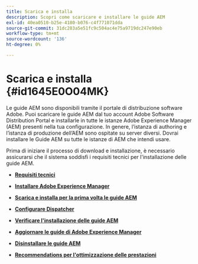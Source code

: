 ```yaml
---
title: Scarica e installa
description: Scopri come scaricare e installare le guide AEM
exl-id: 40ea0510-b25e-4180-b076-c4f771071dda
source-git-commit: 31dc283a5e51fc9c504ac4e75a9719dc247e90eb
workflow-type: tm+mt
source-wordcount: '136'
ht-degree: 0%

---
```


# Scarica e installa {#id1645E0O04MK}

Le guide AEM sono disponibili tramite il portale di distribuzione software Adobe. Puoi scaricare le guide AEM dal tuo account Adobe Software Distribution Portal e installarle in tutte le istanze Adobe Experience Manager \(AEM\) presenti nella tua configurazione. In genere, l’istanza di authoring e l’istanza di produzione dell’AEM sono ospitate su server diversi. Dovrai installare le Guide AEM su tutte le istanze di AEM che intendi usare.

Prima di iniziare il processo di download e installazione, è necessario assicurarsi che il sistema soddisfi i requisiti tecnici per l&#39;installazione delle guide AEM.

- **[Requisiti tecnici](download-install-technical-requirements.md)**

- **[Installare Adobe Experience Manager](download-install-aem.md)**

- **[Scarica e installa per la prima volta le guide AEM](download-install-aemg-first-time.md)**

- **[Configurare Dispatcher](download-install-configure-dispatcher.md)**

- **[Verificare l&#39;installazione delle guide AEM](download-install-verify-aemg-installation.md)**

- **[Aggiornare le guide di Adobe Experience Manager](upgrade-xml-documentation.md)**

- **[Disinstallare le guide AEM](download-install-unistall-aemg.md)**

- **[Recommendations per l&#39;ottimizzazione delle prestazioni](download-install-recommend-perf-optimiz.md)**
